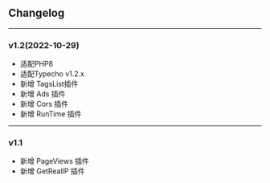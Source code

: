 ## Changelog

***

### v1.2(2022-10-29)

- 适配PHP8
- 适配Typecho v1.2.x
- 新增 TagsList插件
- 新增 Ads 插件
- 新增 Cors 插件
- 新增 RunTime 插件

***

### v1.1

- 新增 PageViews 插件
- 新增 GetRealIP 插件
